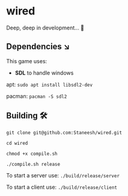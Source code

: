 # wired

Deep, deep in development... 🐣 

## Dependencies ↘️ 

This game uses:

- **SDL** to handle windows

apt: `sudo apt install libsdl2-dev`  

pacman: `pacman -S sdl2`

## Building 🛠️ 

`git clone git@github.com:Staneesh/wired.git`

`cd wired`

`chmod +x compile.sh`

`./compile.sh release`

To start a server use:
`./build/release/server`

To start a client use:
`./build/release/client`
